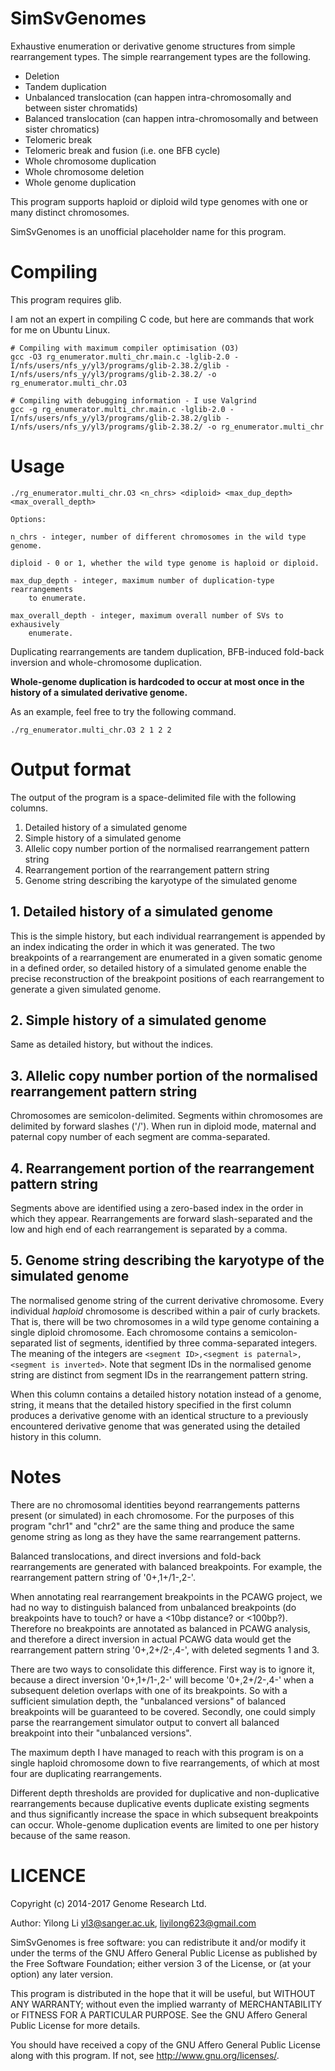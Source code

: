 SimSvGenomes
============

Exhaustive enumeration or derivative genome structures from simple
rearrangement types. The simple rearrangement types are the following.

* Deletion
* Tandem duplication
* Unbalanced translocation (can happen intra-chromosomally and between sister
  chromatids)
* Balanced translocation (can happen intra-chromosomally and between sister
  chromatics)
* Telomeric break
* Telomeric break and fusion (i.e. one BFB cycle)
* Whole chromosome duplication
* Whole chromosome deletion
* Whole genome duplication

This program supports haploid or diploid wild type genomes with one or many
distinct chromosomes. 

SimSvGenomes is an unofficial placeholder name for this program.


Compiling
=========

This program requires glib. 

I am not an expert in compiling C code, but here are commands that work for me on Ubuntu Linux. 

    # Compiling with maximum compiler optimisation (O3)
    gcc -O3 rg_enumerator.multi_chr.main.c -lglib-2.0 -I/nfs/users/nfs_y/yl3/programs/glib-2.38.2/glib -I/nfs/users/nfs_y/yl3/programs/glib-2.38.2/ -o rg_enumerator.multi_chr.O3

    # Compiling with debugging information - I use Valgrind
    gcc -g rg_enumerator.multi_chr.main.c -lglib-2.0 -I/nfs/users/nfs_y/yl3/programs/glib-2.38.2/glib -I/nfs/users/nfs_y/yl3/programs/glib-2.38.2/ -o rg_enumerator.multi_chr


Usage
=====

    ./rg_enumerator.multi_chr.O3 <n_chrs> <diploid> <max_dup_depth> <max_overall_depth>

    Options:

    n_chrs - integer, number of different chromosomes in the wild type genome. 

    diploid - 0 or 1, whether the wild type genome is haploid or diploid.

    max_dup_depth - integer, maximum number of duplication-type rearrangements
        to enumerate.

    max_overall_depth - integer, maximum overall number of SVs to exhausively
        enumerate.

Duplicating rearrangements are tandem duplication, BFB-induced fold-back
inversion and whole-chromosome duplication. 

**Whole-genome duplication is hardcoded to occur at most once in the history of
a simulated derivative genome.**

As an example, feel free to try the following command.

    ./rg_enumerator.multi_chr.O3 2 1 2 2


Output format
=============

The output of the program is a space-delimited file with the following columns.

1. Detailed history of a simulated genome
2. Simple history of a simulated genome
3. Allelic copy number portion of the normalised rearrangement pattern string
4. Rearrangement portion of the rearrangement pattern string
5. Genome string describing the karyotype of the simulated genome

## 1. Detailed history of a simulated genome
This is the simple history, but each individual rearrangement is appended by an
index indicating the order in which it was generated. The two breakpoints of a
rearrangement are enumerated in a given somatic genome in a defined order,
so detailed history of a simulated genome enable the precise reconstruction of
the breakpoint positions of each rearrangement to generate a given simulated
genome. 

## 2. Simple history of a simulated genome
Same as detailed history, but without the indices. 

## 3. Allelic copy number portion of the normalised rearrangement pattern string
Chromosomes are semicolon-delimited. Segments within chromosomes are delimited
by forward slashes ('/'). When run in diploid mode, maternal and paternal copy
number of each segment are comma-separated. 

## 4. Rearrangement portion of the rearrangement pattern string
Segments above are identified using a zero-based index in the order in which
they appear. Rearrangements are forward slash-separated and the low and high
end of each rearrangement is separated by a comma. 

## 5. Genome string describing the karyotype of the simulated genome
The normalised genome string of the current derivative chromosome. Every
individual *haploid* chromosome is described within a pair of curly brackets.
That is, there will be two chromosomes in a wild type genome containing a
single diploid chromosome. Each chromosome contains a semicolon-separated list
of segments, identified by three comma-separated integers. The meaning of the
integers are `<segment ID>,<segment is paternal>,<segment is inverted>`. Note
that segment IDs in the normalised genome string are distinct from segment IDs
in the rearrangement pattern string.

When this column contains a detailed history notation instead of a genome,
string, it means that the detailed history specified in the first column
produces a derivative genome with an identical structure to a previously
encountered derivative genome that was generated using the detailed history in
this column. 


Notes
=====

There are no chromosomal identities beyond rearrangements patterns present (or
simulated) in each chromosome. For the purposes of this program "chr1" and
"chr2" are the same thing and produce the same genome string as long as they
have the same rearrangement patterns. 

Balanced translocations, and direct inversions and fold-back rearrangements are
generated with balanced breakpoints. For example, the rearrangement pattern
string of '0+,1+/1-,2-'.

When annotating real rearrangement breakpoints in the PCAWG project, we had no
way to distinguish balanced from unbalanced breakpoints (do breakpoints have to
touch? or have a <10bp distance? or <100bp?). Therefore no breakpoints are
annotated as balanced in PCAWG analysis, and therefore a direct inversion in
actual PCAWG data would get the rearrangement pattern string '0+,2+/2-,4-',
with deleted segments 1 and 3.

There are two ways to consolidate this difference. First way is to ignore it,
because a direct inversion '0+,1+/1-,2-' will become '0+,2+/2-,4-' when a
subsequent deletion overlaps with one of its breakpoints. So with a
sufficient simulation depth, the "unbalanced versions" of balanced breakpoints
will be guaranteed to be covered. Secondly, one could simply parse the
rearrangement simulator output to convert all balanced breakpoint into their
"unbalanced versions".

The maximum depth I have managed to reach with this program is on a single
haploid chromosome down to five rearrangements, of which at most four are
duplicating rearrangements. 

Different depth thresholds are provided for duplicative and non-duplicative
rearrangements because duplicative events duplicate existing segments and
thus significantly increase the space in which subsequent breakpoints can
occur. Whole-genome duplication events are limited to one per history
because of the same reason. 


LICENCE
========
Copyright (c) 2014-2017 Genome Research Ltd.

Author: Yilong Li <yl3@sanger.ac.uk>, <liyilong623@gmail.com>

SimSvGenomes is free software: you can redistribute it and/or modify it under
the terms of the GNU Affero General Public License as published by the Free
Software Foundation; either version 3 of the License, or (at your option) any
later version.

This program is distributed in the hope that it will be useful, but WITHOUT
ANY WARRANTY; without even the implied warranty of MERCHANTABILITY or FITNESS
FOR A PARTICULAR PURPOSE. See the GNU Affero General Public License for more
details.

You should have received a copy of the GNU Affero General Public License
along with this program. If not, see <http://www.gnu.org/licenses/>.
